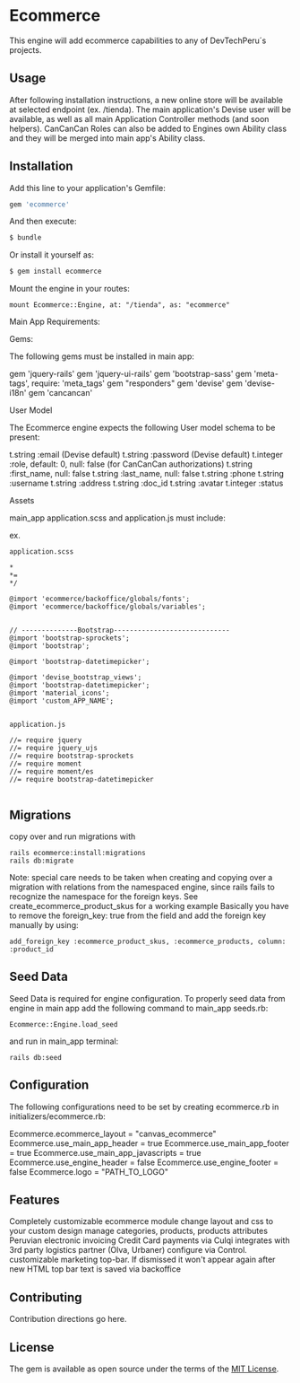 # Ecommerce
This engine will add ecommerce capabilities to any of DevTechPeru´s projects.

## Usage
After following installation instructions, a new online store will be available at selected endpoint (ex. /tienda). The main application's Devise user will be available, as well as all main Application Controller methods (and soon helpers). CanCanCan Roles can also be added to Engines own Ability class and they will be merged into main app's Ability class.

## Installation
Add this line to your application's Gemfile:

```ruby
gem 'ecommerce'
```

And then execute:
```bash
$ bundle
```

Or install it yourself as:
```bash
$ gem install ecommerce
```

Mount the engine in your routes:

```
mount Ecommerce::Engine, at: "/tienda", as: "ecommerce"
```

Main App Requirements:

Gems:

The following gems must be installed in main app:

gem 'jquery-rails'
gem 'jquery-ui-rails'
gem 'bootstrap-sass'
gem 'meta-tags', require: 'meta_tags'
gem "responders"
gem 'devise'
gem 'devise-i18n'
gem 'cancancan'

User Model

The Ecommerce engine expects the following User model schema to be present:

t.string :email (Devise default)
t.string :password (Devise default)
t.integer :role, default: 0, null: false (for CanCanCan authorizations)
t.string :first_name, null: false
t.string :last_name, null: false
t.string :phone
t.string :username
t.string :address
t.string :doc_id
t.string :avatar
t.integer :status

Assets

main_app application.scss and application.js must include:

ex.

```
application.scss

*
*=
*/

@import 'ecommerce/backoffice/globals/fonts';
@import 'ecommerce/backoffice/globals/variables';


// --------------Bootstrap-----------------------------
@import 'bootstrap-sprockets';
@import 'bootstrap';

@import 'bootstrap-datetimepicker';

@import 'devise_bootstrap_views';
@import 'bootstrap-datetimepicker';
@import 'material_icons';
@import 'custom_APP_NAME';


application.js

//= require jquery
//= require jquery_ujs
//= require bootstrap-sprockets
//= require moment
//= require moment/es
//= require bootstrap-datetimepicker


```


## Migrations

copy over and run migrations with

```
rails ecommerce:install:migrations
rails db:migrate
```

Note: special care needs to be taken when creating and copying over a migration with relations from the namespaced engine, since rails fails to recognize the namespace for the foreign keys. See create_ecommerce_product_skus for a working example
Basically you have to remove the foreign_key: true from the field and add the foreign key manually by using:

```
add_foreign_key :ecommerce_product_skus, :ecommerce_products, column: :product_id
```

## Seed Data

Seed Data is required for engine configuration. To properly seed data from engine in main app add the following command to main_app seeds.rb:

```
Ecommerce::Engine.load_seed
```

and run in main_app terminal:

```
rails db:seed
```

## Configuration
The following configurations need to be set by creating ecommerce.rb in initializers/ecommerce.rb:

Ecommerce.ecommerce_layout = "canvas_ecommerce"
Ecommerce.use_main_app_header = true
Ecommerce.use_main_app_footer = true
Ecommerce.use_main_app_javascripts = true
Ecommerce.use_engine_header = false
Ecommerce.use_engine_footer = false
Ecommerce.logo = "PATH_TO_LOGO"

## Features

Completely customizable ecommerce module
change layout and css to your custom design
manage categories, products, products attributes
Peruvian electronic invoicing
Credit Card payments via Culqi
integrates with 3rd party logistics partner (Olva, Urbaner)
configure via Control.
customizable marketing top-bar. If dismissed it won't appear again after new HTML top bar text is saved via backoffice


## Contributing
Contribution directions go here.

## License
The gem is available as open source under the terms of the [MIT License](http://opensource.org/licenses/MIT).
